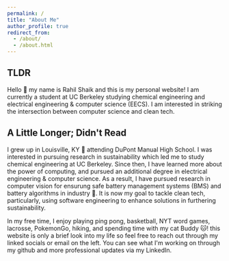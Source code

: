 ```yaml
---
permalink: /
title: "About Me"
author_profile: true
redirect_from: 
  - /about/
  - /about.html
---
```


## TLDR
Hello 👋 my name is Rahil Shaik and this is my personal website! I am currently a student at UC Berkeley studying chemical engineering and electrical engineering & computer science (EECS). I am interested in striking the intersection between computer science and clean tech. 


## A Little Longer; Didn't Read
I grew up in Louisville, KY 🐎 attending DuPont Manual High School. I was interested in pursuing research in sustainability which led me to study chemical engineering at UC Berkeley. Since then, I have learned more about the power of computing, and pursued an additional degree in electrical engineering & computer science. As a result, I have pursued research in computer vision for ensurung safe battery management systems (BMS) and battery algorithms in industry 🔋. It is now my goal to tackle clean tech, particularly, using software engineering to enhance solutions in furthering sustainability.

In my free time, I enjoy playing ping pong, basketball, NYT word games, lacrosse, PokemonGo, hiking, and spending time with my cat Buddy 🐱! this website is only a brief look into my life so feel free to reach out through my linked socials or email on the left. You can see what I'm working on through my github and more professional updates via my LinkedIn.


<!-- <figure style="display: inline-block; margin-right: 10px; text-align: center; width: 350px;">
  <img src="../images/500x300.png" alt="Company Logo" width="350" style="border: 1px solid #ddd; padding: 5px;"/>
  <figcaption style="font-size: 14px; color: #666;">Caption for the first image</figcaption>
</figure>
<figure style="display: inline-block; text-align: center; width: 350px;">
  <img src="../images/500x300.png" alt="Company Logo" width="350" style="border: 1px solid #ddd; padding: 5px;"/>
  <figcaption style="font-size: 14px; color: #666;">Caption for the second image</figcaption>
</figure>
<figure style="display: inline-block; margin-right: 10px; text-align: center; width: 350px;">
  <img src="../images/500x300.png" alt="Company Logo" width="350" style="border: 1px solid #ddd; padding: 5px;"/>
  <figcaption style="font-size: 14px; color: #666;">Caption for the first image</figcaption>
</figure>
<figure style="display: inline-block; text-align: center; width: 350px;">
  <img src="../images/500x300.png" alt="Company Logo" width="350" style="border: 1px solid #ddd; padding: 5px;"/>
  <figcaption style="font-size: 14px; color: #666;">Caption for the second image</figcaption>
</figure> -->


